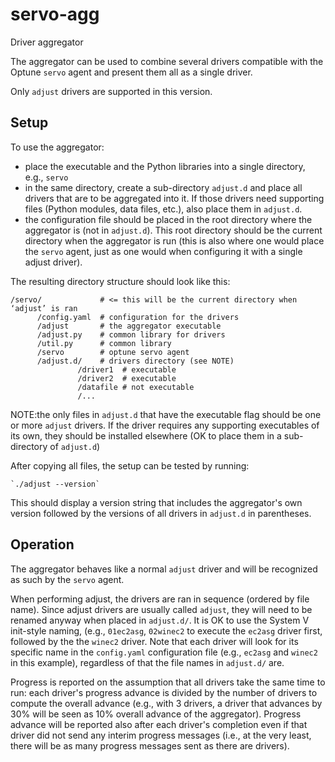 # servo-agg
Driver aggregator

The aggregator can be used to combine several drivers compatible with the Optune `servo` agent and present them all as a single driver.

Only `adjust` drivers are supported in this version.

## Setup

To use the aggregator:

- place the executable and the Python libraries into a single directory, e.g., `servo`
- in the same directory, create a sub-directory `adjust.d` and place all drivers that are to be aggregated into it. If those drivers need supporting files (Python modules, data files, etc.), also place them in `adjust.d`.
- the configuration file should be placed in the root directory where the aggregator is (not in `adjust.d`). This root directory should be the current directory when the aggregator is run (this is also where one would place the `servo` agent, just as one would when configuring it with a single adjust driver).

The resulting directory structure should look like this:

```
/servo/             # <= this will be the current directory when ‘adjust’ is ran
      /config.yaml  # configuration for the drivers
      /adjust       # the aggregator executable
      /adjust.py    # common library for drivers
      /util.py      # common library
      /servo        # optune servo agent
      /adjust.d/    # drivers directory (see NOTE)
               /driver1  # executable
               /driver2  # executable
               /datafile # not executable
               /...
```

NOTE:the only files in `adjust.d` that have the executable flag should be one or more `adjust` drivers. If the driver requires any supporting executables of its own, they should be installed elsewhere (OK to place them in a sub-directory of `adjust.d`)

After copying all files, the setup can be tested by running:

	`./adjust --version`

This should display a version string that includes the aggregator's own version followed by the versions of all drivers in `adjust.d` in parentheses.

## Operation

The aggregator behaves like a normal `adjust` driver and will be recognized as such by the `servo` agent.

When performing adjust, the drivers are ran in sequence (ordered by file name). Since adjust drivers are usually called `adjust`, they will need to be renamed anyway when placed in `adjust.d/`. It is OK to use the System V init-style naming, (e.g., `01ec2asg`, `02winec2` to execute the `ec2asg` driver first, followed by the the `winec2` driver. Note that each driver will look for its specific name in the `config.yaml` configuration file (e.g., `ec2asg` and `winec2` in this example), regardless of that the file names in `adjust.d/` are.

Progress is reported on the assumption that all drivers take the same time to run: each driver's progress advance is divided by the number of drivers to compute the overall advance (e.g., with 3 drivers, a driver that advances by 30% will be seen as 10% overall advance of the aggregator). Progress advance will be reported also after each driver's completion even if that driver did not send any interim progress messages (i.e., at the very least, there will be as many progress messages sent as there are drivers).


